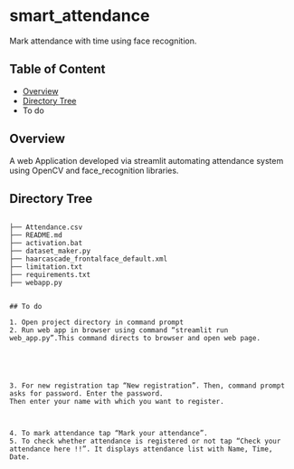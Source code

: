 ﻿# smart_attendance
Mark attendance with time using face recognition.



## Table of Content
  * [Overview](#overview)
  * [Directory Tree](#directory-tree)
  *  To do



## Overview
A web Application developed via streamlit automating attendance system using OpenCV and face_recognition libraries. 

## Directory Tree 
```

├── Attendance.csv
├── README.md
├── activation.bat
├── dataset_maker.py
├── haarcascade_frontalface_default.xml
├── limitation.txt
├── requirements.txt
├── webapp.py


## To do

1. Open project directory in command prompt
2. Run web app in browser using command “streamlit run web_app.py”.This command directs to browser and open web page.





3. For new registration tap “New registration”. Then, command prompt asks for password. Enter the password.
Then enter your name with which you want to register.



4. To mark attendance tap “Mark your attendance”.
5. To check whether attendance is registered or not tap “Check your attendance here !!”. It displays attendance list with Name, Time, Date.









 

